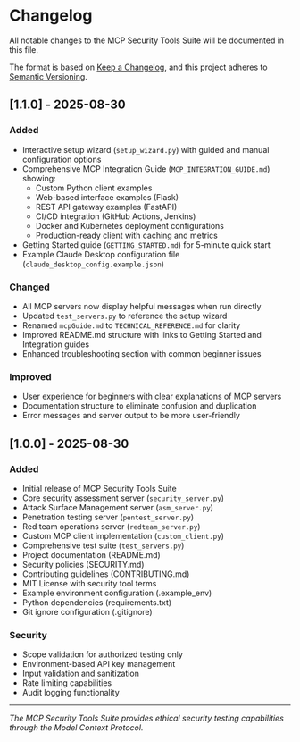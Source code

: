 # Changelog

All notable changes to the MCP Security Tools Suite will be documented in this file.

The format is based on [Keep a Changelog](https://keepachangelog.com/en/1.0.0/),
and this project adheres to [Semantic Versioning](https://semver.org/spec/v2.0.0.html).

## [1.1.0] - 2025-08-30

### Added
- Interactive setup wizard (`setup_wizard.py`) with guided and manual configuration options
- Comprehensive MCP Integration Guide (`MCP_INTEGRATION_GUIDE.md`) showing:
  - Custom Python client examples
  - Web-based interface examples (Flask)
  - REST API gateway examples (FastAPI)
  - CI/CD integration (GitHub Actions, Jenkins)
  - Docker and Kubernetes deployment configurations
  - Production-ready client with caching and metrics
- Getting Started guide (`GETTING_STARTED.md`) for 5-minute quick start
- Example Claude Desktop configuration file (`claude_desktop_config.example.json`)

### Changed
- All MCP servers now display helpful messages when run directly
- Updated `test_servers.py` to reference the setup wizard
- Renamed `mcpGuide.md` to `TECHNICAL_REFERENCE.md` for clarity
- Improved README.md structure with links to Getting Started and Integration guides
- Enhanced troubleshooting section with common beginner issues

### Improved
- User experience for beginners with clear explanations of MCP servers
- Documentation structure to eliminate confusion and duplication
- Error messages and server output to be more user-friendly

## [1.0.0] - 2025-08-30

### Added
- Initial release of MCP Security Tools Suite
- Core security assessment server (`security_server.py`)
- Attack Surface Management server (`asm_server.py`)
- Penetration testing server (`pentest_server.py`)
- Red team operations server (`redteam_server.py`)
- Custom MCP client implementation (`custom_client.py`)
- Comprehensive test suite (`test_servers.py`)
- Project documentation (README.md)
- Security policies (SECURITY.md)
- Contributing guidelines (CONTRIBUTING.md)
- MIT License with security tool terms
- Example environment configuration (.example_env)
- Python dependencies (requirements.txt)
- Git ignore configuration (.gitignore)

### Security
- Scope validation for authorized testing only
- Environment-based API key management
- Input validation and sanitization
- Rate limiting capabilities
- Audit logging functionality

---

*The MCP Security Tools Suite provides ethical security testing capabilities through the Model Context Protocol.*
